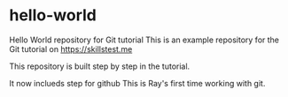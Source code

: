 # hello-world
Hello World repository for Git tutorial
This is an example repository for the Git tutorial on https://skillstest.me


This repository is built step by step in the tutorial.

It now inclueds step for github
This is Ray's first time working with git.
